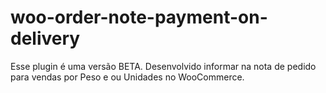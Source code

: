 # woo-order-note-payment-on-delivery
 Esse plugin é uma versão BETA. Desenvolvido informar na nota de pedido para vendas por Peso e ou Unidades no WooCommerce.
